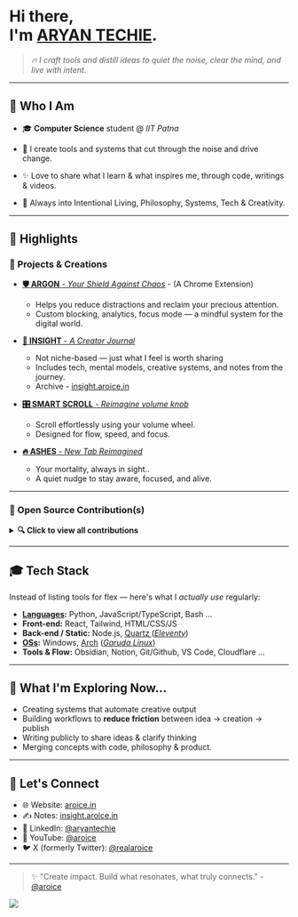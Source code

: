 # Hi there, <br> I'm [ARYAN TECHIE](aryan@aroice.in).

> *🔥 I craft tools and distill ideas to quiet the noise, clear the mind, and live with intent.*
<!-- > *🔥 I design tools and distill ideas — helping myself and others cut the noise, think clearly, and live with intent.* -->

---
## 🧠 Who I Am

- 🎓 **Computer Science** student @ *IIT Patna*
    
- 🚀 I create tools and systems that cut through the noise and drive change.
- ✨ Love to share what I learn & what inspires me, through code, writings & videos.
- 🌱 Always into Intentional Living, Philosophy, Systems, Tech & Creativity.
  
---
## 🌟 Highlights

### 🔧 Projects & Creations

-  [**🛡️ ARGON** - *Your Shield Against Chaos*](https://argon.aroice.in) - (A Chrome Extension)
    - Helps you reduce distractions and reclaim your precious attention.
    - Custom blocking, analytics, focus mode — a mindful system for the digital world.

- [**📝 INSIGHT** - *A Creator Journal*](https://aryantechie.com/blog)
  - Not niche-based — just what I feel is worth sharing
  - Includes tech, mental models, creative systems, and notes from the journey.
  - Archive - [insight.aroice.in](https://insight.aroice.in/Posts/)

- [**🎛️ SMART SCROLL** - *Reimagine volume knob*](https://github.com/Aryan-Techie/SmartScroll)
  - Scroll effortlessly using your volume wheel.
  - Designed for flow, speed, and focus.

- [**🔥 ASHES** - *New Tab Reimagined*](https://github.com/aroice-hq/ashes)
  - Your mortality, always in sight..
  - A quiet nudge to stay aware, focused, and alive.

---

### 💎 Open Source Contribution(s)

<details>
<summary><strong>🔍 Click to view all contributions</strong></summary>

<br>

- [Magic Portfolio](https://github.com/once-ui-system/magic-portfolio) (04/09/2025)
  - Built a **configurable social sharing system** for blog posts across 9 platforms
  - [PR #128](https://github.com/once-ui-system/magic-portfolio/pull/128) — Merged into main repo

- [libfprint-CS9711](https://github.com/ddlsmurf/libfprint-CS9711/issues/7) (12/08/2025)
  - Authored a **comprehensive Fedora installation guide** for the Chipsailing CS9711 fingerprint reader  
  - Fixed GNOME PAM integration & incorrect password popup issue  
  - Contribution **linked in the project's README** and credited to me

- [Howdy (facial recognition for Linux)](https://github.com/freedy237/howdy-fedora-install/issues/3) (18/06/2025)
  - Fixed SELinux GDM login block on Fedora 42 by creating a custom `xdm_t` policy module
  - Documented the solution in the project's issue tracker, enabling seamless facial recognition at login

- [Quartz](https://github.com/jackyzha0/quartz) (22/04/2025)
  - Improved `quartz sync` to support any Git branch
  - [PR #1930](https://github.com/jackyzha0/quartz/pull/1930) — Merged into main repo

</details>
  
---

## 🎓 Tech Stack

Instead of listing tools for flex — here's what I *actually use* regularly:

- **[Languages](https://en.wikipedia.org/wiki/Programming_language):** Python, JavaScript/TypeScript, Bash ...
- **Front-end:** React, Tailwind, HTML/CSS/JS
- **Back-end / Static:** Node.js, [Quartz ](https://github.com/jackyzha0/quartz)([*Eleventy*](https://www.11ty.dev/))
- **[OSs](https://en.wikipedia.org/wiki/Operating_system):** Windows, [Arch](https://archlinux.org) ([*Garuda Linux*](https://garudalinux.org))
- **Tools & Flow:** Obsidian, Notion, Git/Github, VS Code, Cloudflare ...


---

## 🚀 What I'm Exploring Now...

- Creating systems that automate creative output
- Building workflows to **reduce friction** between idea → creation → publish
- Writing publicly to share ideas & clarify thinking
- Merging concepts with code, philosophy & product.


---

## 💬 Let's Connect

- 🌐 Website: [aroice.in](https://aroice.in)
- ✍️ Notes: [insight.aroice.in](https://insight.aroice.in)
- 💼 LinkedIn: [@aryantechie](https://www.linkedin.com/in/aryantechie/)
- 🎥 YouTube: [@aroice](https://youtube.com/@aroice)
- 🐦 X (formerly Twitter): [@realaroice](https://twitter.com/realaroice)

---

<!-- > "Create impact. Create something that resonates and truly connects." -->

> ✨ "Create impact. Build what resonates, what truly connects." - [@aroice](https://aroice.in)

![](https://komarev.com/ghpvc/?username=aryan-techie&color=blue&style=plastic&label=PROFILE+VIEWS)

